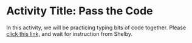 # Activity Title: Pass the Code
In this activity, we will be practicing typing bits of code together. Please [click this link,](https://codeshare.io/GqYyWx) and wait for instruction from Shelby.
